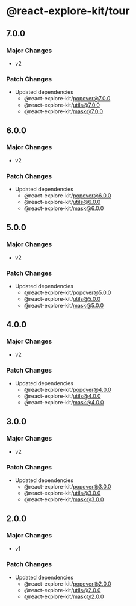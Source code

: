 # @react-explore-kit/tour

## 7.0.0

### Major Changes

- v2

### Patch Changes

- Updated dependencies
  - @react-explore-kit/popover@7.0.0
  - @react-explore-kit/utils@7.0.0
  - @react-explore-kit/mask@7.0.0

## 6.0.0

### Major Changes

- v2

### Patch Changes

- Updated dependencies
  - @react-explore-kit/popover@6.0.0
  - @react-explore-kit/utils@6.0.0
  - @react-explore-kit/mask@6.0.0

## 5.0.0

### Major Changes

- v2

### Patch Changes

- Updated dependencies
  - @react-explore-kit/popover@5.0.0
  - @react-explore-kit/utils@5.0.0
  - @react-explore-kit/mask@5.0.0

## 4.0.0

### Major Changes

- v2

### Patch Changes

- Updated dependencies
  - @react-explore-kit/popover@4.0.0
  - @react-explore-kit/utils@4.0.0
  - @react-explore-kit/mask@4.0.0

## 3.0.0

### Major Changes

- v2

### Patch Changes

- Updated dependencies
  - @react-explore-kit/popover@3.0.0
  - @react-explore-kit/utils@3.0.0
  - @react-explore-kit/mask@3.0.0

## 2.0.0

### Major Changes

- v1

### Patch Changes

- Updated dependencies
  - @react-explore-kit/popover@2.0.0
  - @react-explore-kit/utils@2.0.0
  - @react-explore-kit/mask@2.0.0
